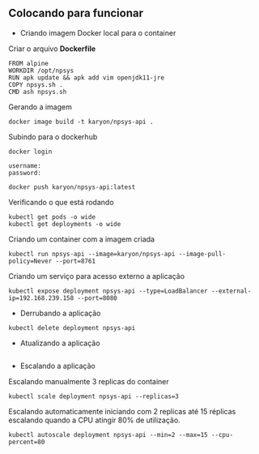 ## Colocando para funcionar

- Criando imagem Docker local para o container

Criar o arquivo **Dockerfile**
```
FROM alpine
WORKDIR /opt/npsys
RUN apk update && apk add vim openjdk11-jre
COPY npsys.sh .
CMD ash npsys.sh
```

Gerando a imagem 
```
docker image build -t karyon/npsys-api .
```

Subindo para o dockerhub
```
docker login

username:
password:

docker push karyon/npsys-api:latest
```

Verificando o que está rodando
```
kubectl get pods -o wide
kubectl get deployments -o wide
```

Criando um container com a imagem criada
```
kubectl run npsys-api --image=karyon/npsys-api --image-pull-policy=Never --port=8761
```

Criando um serviço para acesso externo a aplicação
```
kubectl expose deployment npsys-api --type=LoadBalancer --external-ip=192.168.239.158 --port=8080
```

- Derrubando a aplicação
```
kubectl delete deployment npsys-api
```


- Atualizando a aplicação
```

```

- Escalando a aplicação

Escalando manualmente 3 replicas do container
```
kubectl scale deployment npsys-api --replicas=3
```

Escalando automaticamente iniciando com 2 replicas até 15 réplicas escalando quando a CPU atingir 80% de utilização.
```
kubectl autoscale deployment npsys-api --min=2 --max=15 --cpu-percent=80
```